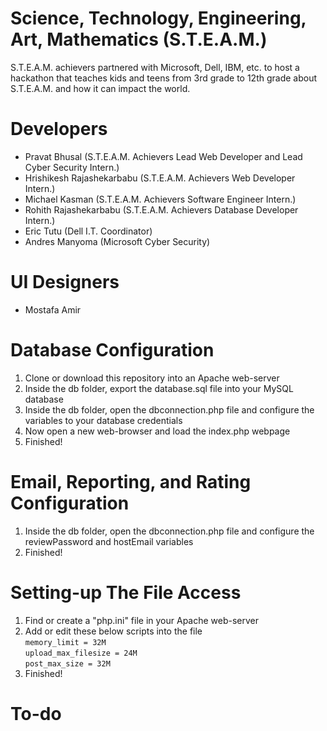 # Science, Technology, Engineering, Art, Mathematics (S.T.E.A.M.)
S.T.E.A.M. achievers partnered with Microsoft, Dell, IBM, etc. to host a hackathon 
that teaches kids and teens from 3rd grade to 12th grade about 
S.T.E.A.M. and how it can impact the world.

# Developers
- Pravat Bhusal (S.T.E.A.M. Achievers Lead Web Developer and Lead Cyber Security Intern.)
- Hrishikesh Rajashekarbabu (S.T.E.A.M. Achievers Web Developer Intern.)
- Michael Kasman (S.T.E.A.M. Achievers Software Engineer Intern.)
- Rohith Rajashekarbabu (S.T.E.A.M. Achievers Database Developer Intern.)
- Eric Tutu (Dell I.T. Coordinator)
- Andres Manyoma (Microsoft Cyber Security)

# UI Designers
- Mostafa Amir

# Database Configuration
1. Clone or download this repository into an Apache web-server
2. Inside the db folder, export the database.sql file into your MySQL database 
3. Inside the db folder, open the dbconnection.php file and configure the variables to your database credentials
4. Now open a new web-browser and load the index.php webpage
5. Finished!

# Email, Reporting, and Rating Configuration
1. Inside the db folder, open the dbconnection.php file and configure the reviewPassword and hostEmail variables
2. Finished!

# Setting-up The File Access
1. Find or create a "php.ini" file in your Apache web-server
2. Add or edit these below scripts into the file  
`memory_limit = 32M`  
`upload_max_filesize = 24M`  
`post_max_size = 32M`  
3. Finished!

# To-do
